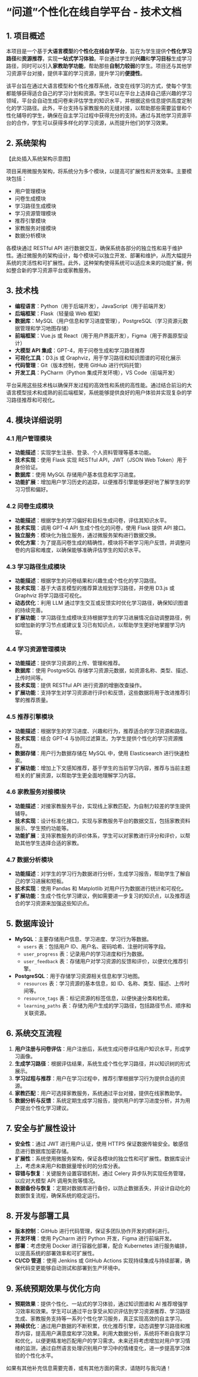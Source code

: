 # **“问道”个性化在线自学平台 - 技术文档**

## 1. 项目概述

本项目是一个基于**大语言模型**的**个性化在线自学平台**，旨在为学生提供**个性化学习路径**和**资源推荐**，实现**一站式学习体验**。平台通过学生的**兴趣**和**学习目标**生成学习路径，同时可以引入**家教助学功能**，帮助那些**自制力较弱**的学生。项目还与其他学习资源平台对接，提供丰富的学习资源，提升学习的**便捷性**。

该平台旨在通过大语言模型和个性化推荐系统，改变在线学习的方式，使每个学生都能够获得适合自己的学习计划和资源。学生可以在平台上选择自己感兴趣的学习领域，平台会自动生成问卷来评估学生的知识水平，并根据这些信息提供高度定制化的学习路径。此外，平台支持与家教服务的无缝对接，以帮助那些需要监督和个性化辅导的学生，确保在自主学习过程中获得充分的支持。通过与其他学习资源平台的合作，学生可以获得多样化的学习资源，从而提升他们的学习效果。

## 2. 系统架构

【此处插入系统架构示意图】

项目采用微服务架构，将系统分为多个模块，以提高可扩展性和开发效率。主要模块包括：

- 用户管理模块
- 问卷生成模块
- 学习路径生成模块
- 学习资源管理模块
- 推荐引擎模块
- 家教服务对接模块
- 数据分析模块

各模块通过 RESTful API 进行数据交互，确保系统各部分的独立性和易于维护性。通过微服务的架构设计，每个模块可以独立开发、部署和维护，从而大幅提升系统的灵活性和可扩展性。此外，这种架构使得系统可以适应未来的功能扩展，例如整合新的学习资源平台或家教服务。

## 3. 技术栈

- **编程语言**：Python（用于后端开发），JavaScript（用于前端开发）
- **后端框架**：Flask（轻量级 Web 框架）
- **数据库**：MySQL（用户信息和学习进度管理），PostgreSQL（学习资源元数据管理和学习地图存储）
- **前端框架**：Vue.js 或 React（用于用户界面开发），Figma（用于界面原型设计）
- **大模型 API 集成**：GPT-4，用于问卷生成和学习路径推荐
- **可视化工具**：D3.js 或 Graphviz，用于学习路径和知识图谱的可视化展示
- **代码管理**：Git（版本控制，使用 GitHub 进行代码托管）
- **开发工具**：PyCharm（Python 集成开发环境），VS Code（前端开发）

平台采用这些技术栈以确保开发过程的高效性和系统的高性能。通过结合前沿的大语言模型技术和成熟的前后端框架，系统能够提供良好的用户体验并实现复杂的学习路径推荐和可视化。

## 4. 模块详细说明

### 4.1 用户管理模块

- **功能描述**：实现学生注册、登录、个人资料管理等基本功能。
- **技术实现**：使用 Flask 实现 RESTful API，JWT（JSON Web Token）用于身份验证。
- **数据库**：使用 MySQL 存储用户基本信息和学习进度。
- **功能扩展**：增加用户学习历史的追踪，以便推荐引擎能够更好地了解学生的学习习惯和偏好。

### 4.2 问卷生成模块

- **功能描述**：根据学生的学习偏好和目标生成问卷，评估其知识水平。
- **技术实现**：调用 GPT-4 API 生成个性化的问卷，使用 Flask 提供 API 接口。
- **独立服务**：模块化为独立服务，通过微服务架构进行数据交换。
- **优化方案**：为了提高问卷生成的精确性，模块将不断学习用户反馈，并调整问卷的内容和难度，以确保能够准确评估学生的知识水平。

### 4.3 学习路径生成模块

- **功能描述**：根据学生的问卷结果和兴趣生成个性化的学习路径。
- **技术实现**：基于大语言模型的推荐算法规划学习路径，并使用 D3.js 或 Graphviz 将学习路径可视化。
- **动态优化**：利用 LLM 通过学生交互或反馈实时优化学习路径，确保知识图谱的持续完善。
- **扩展功能**：学习路径生成模块支持根据学生的学习进展情况自动调整路径，例如增加新的学习节点或建议复习已有知识点，以帮助学生更好地掌握学习内容。

### 4.4 学习资源管理模块

- **功能描述**：提供学习资源的上传、管理和推荐。
- **数据库**：使用 PostgreSQL 存储学习资源元数据，如资源名称、类型、描述、上传时间等。
- **技术实现**：提供 RESTful API 进行资源的增删改查操作。
- **扩展功能**：支持学生对学习资源进行评价和反馈，这些数据将用于改进推荐引擎的推荐质量。

### 4.5 推荐引擎模块

- **功能描述**：根据学生的学习进度、兴趣和行为，推荐适合的学习资源和路径。
- **技术实现**：结合 GPT-4 与协同过滤算法，为学生提供个性化的学习资源推荐。
- **数据存储**：用户行为数据存储在 MySQL 中，使用 Elasticsearch 进行快速检索。
- **扩展功能**：增加上下文感知推荐，基于学生的当前学习内容，推荐与当前主题相关的扩展资源，以帮助学生更全面地理解学习内容。

### 4.6 家教服务对接模块

- **功能描述**：对接家教服务平台，实现线上家教匹配，为自制力较差的学生提供辅导。
- **技术实现**：设计标准化接口，实现与家教服务平台的数据交互，包括家教资料展示、学生预约功能等。
- **功能扩展**：支持家教服务的评价体系，学生可以对家教进行评分和评价，以帮助其他学生选择合适的家教。

### 4.7 数据分析模块

- **功能描述**：对学生的学习行为数据进行分析，生成学习报告，帮助学生了解自己的学习进展和短板。
- **技术实现**：使用 Pandas 和 Matplotlib 对用户行为数据进行统计和可视化。
- **扩展功能**：生成个性化学习建议，例如需要进一步复习的知识点，以及推荐适合的学习资源来加强这些知识点。

## 5. 数据库设计

- **MySQL**：主要存储用户信息、学习进度、学习行为等数据。
  - `users` 表：包括用户 ID、用户名、密码哈希、注册时间等字段。
  - `user_progress` 表：记录用户的学习进度和行为数据。
  - `user_feedback` 表：存储用户对学习资源的反馈和评价，以便优化推荐引擎。
- **PostgreSQL**：用于存储学习资源相关信息和学习地图。
  - `resources` 表：学习资源的基本信息，如 ID、名称、类型、描述、上传时间等。
  - `resource_tags` 表：标记资源的标签信息，以便快速分类和检索。
  - `learning_paths` 表：存储为用户生成的学习路径，包括路径节点、顺序和关联资源。

## 6. 系统交互流程

1. **用户注册与问卷评估**：用户注册后，系统生成问卷评估用户知识水平，形成学习画像。
2. **生成学习路径**：根据评估结果，系统生成个性化学习路径，并以知识树的形式展示。
3. **学习过程与推荐**：用户在学习过程中，推荐引擎根据学习行为提供合适的资源。
4. **家教匹配**：用户可选择家教服务，系统通过平台对接，提供在线家教助学。
5. **数据分析与反馈**：系统定期生成学习报告，提供用户的学习进度分析，并为用户提出个性化学习建议。

## 7. 安全与扩展性设计

- **安全性**：通过 JWT 进行用户认证，使用 HTTPS 保证数据传输安全。敏感信息进行数据库加密存储。
- **扩展性**：系统使用微服务架构，保证各模块的独立性和可扩展性。数据库设计上，考虑未来用户和数据量增长时的分库分表。
- **容错与恢复**：关键服务设置容错机制，通过 Celery 异步队列实现任务管理，以应对大模型 API 调用失败等情况。
- **数据备份与恢复**：定期对数据库进行备份，以防止数据丢失，并设计自动化的数据恢复流程，确保系统的稳定运行。

## 8. 开发与部署工具

- **版本控制**：GitHub 进行代码管理，保证多团队协作开发的顺利进行。
- **开发环境**：使用 PyCharm 进行 Python 开发，Figma 进行前端开发。
- **部署**：考虑使用 Docker 进行容器化部署，配合 Kubernetes 进行服务编排，以提高系统的部署效率和可扩展性。
- **CI/CD 管道**：使用 Jenkins 或 GitHub Actions 实现持续集成与持续部署，确保代码变更能够自动测试和部署到生产环境中。

## 9. 系统预期效果与优化方向

- **预期效果**：提供个性化、一站式的学习体验，通过知识图谱和 AI 推荐增强学习效率和效果。学生可以通过平台享受从知识评估到学习资源推荐、学习路径生成、家教服务支持等一系列个性化学习服务，真正实现高效的自主学习。
- **持续优化**：通过用户数据的不断积累，优化推荐引擎，动态调整学习路径和推荐内容，提高用户满意度和学习效果。利用大数据分析，系统将不断自我学习和优化，以便更精准地匹配用户的学习需求。未来还将考虑增加对用户学习情绪的监测，通过自然语言处理识别用户学习中的情绪变化，进一步提高学习体验的个性化水平。

如果有其他补充信息需要完善，或有其他方面的需求，请随时与我沟通！

